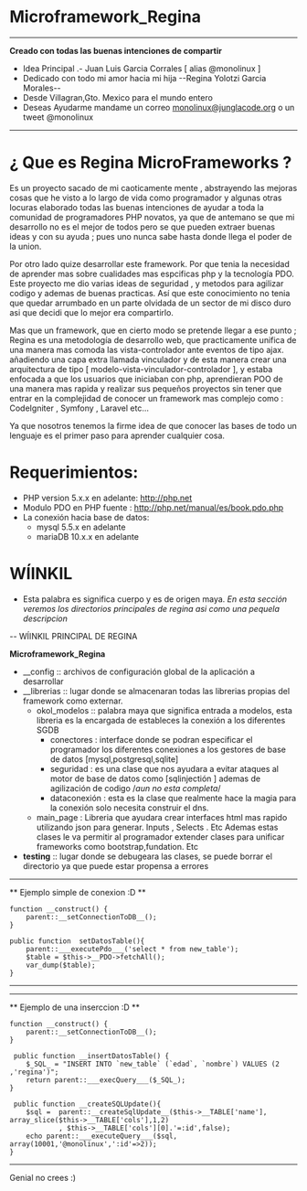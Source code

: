 # Microframework_Regina 
----------------------------------------------------------------
**Creado con todas las buenas intenciones de compartir**
- Idea Principal .- Juan Luis Garcia Corrales [ alias @monolinux ]
- Dedicado con todo mi amor hacia mi hija  --Regina Yolotzi Garcia Morales--
- Desde Villagran,Gto. Mexico para el mundo entero
- Deseas Ayudarme mandame un correo monolinux@junglacode.org  o un tweet @monolinux
-----------------------------------------------------------------

# ¿ Que es Regina MicroFrameworks ?

Es un proyecto sacado de mi caoticamente mente , abstrayendo las mejoras cosas que he visto a lo largo de vida como programador y 
algunas otras locuras elaborado todas las buenas intenciones de ayudar a toda la comunidad de programadores PHP novatos, ya que de antemano se 
que mi desarrollo no es el mejor de todos pero se que pueden extraer buenas ideas y con su ayuda ; pues uno nunca sabe hasta donde llega el poder de la union. 

Por otro lado quize desarrollar este framework. Por que tenia la necesidad de aprender mas sobre cualidades mas espcificas php y la tecnología PDO.
Este proyecto me dio varias ideas de seguridad , y metodos para agilizar codigo y ademas de buenas practicas. Así que este conocimiento no tenia 
que quedar arrumbado en un parte olvidada de un sector de mi disco duro asi que decidi que lo mejor era compartirlo.

Mas que un framework, que en cierto modo se pretende llegar a ese punto ; Regina es una metodología de desarrollo web, 
que practicamente unifica de una manera mas comoda las vista-controlador ante eventos de tipo ajax. añadiendo una capa 
extra llamada vinculador y de esta manera crear una arquitectura de tipo [ modelo-vista-vinculador-controlador ], 
y estaba enfocada a que los usuarios que iniciaban con php, aprendieran POO de una manera mas rapida y realizar sus pequeños proyectos 
sin tener que entrar en la complejidad de conocer un framework mas complejo como : CodeIgniter , Symfony , Laravel etc...

Ya que nosotros tenemos la firme idea de que conocer las bases de todo un lenguaje es el primer paso para aprender cualquier cosa.


# Requerimientos:
- PHP version 5.x.x en adelante: http://php.net
- Modulo PDO en PHP fuente : http://php.net/manual/es/book.pdo.php
- La conexión hacia base de datos:
  - mysql 5.5.x en adelante
  - mariaDB 10.x.x en adelante

# WÍINKIL
- Esta palabra es significa cuerpo y es de origen maya. 
*En esta sección veremos los directorios principales de regina asi como una pequela descripcion*

-- WÍINKIL PRINCIPAL DE REGINA

**Microframework_Regina**
- __config :: archivos de configuración global de la aplicación a desarrollar
- __librerias :: lugar donde se almacenaran todas las librerias propias del framework como externar.
    - okol_modelos :: palabra maya que significa entrada a modelos, esta libreria es la encargada de estableces la conexión a los diferentes SGDB
        - conectores : interface donde se podran especificar el programador los diferentes conexiones a los gestores de base de datos [mysql,postgresql,sqlite]
        - seguridad   : es una clase que nos ayudara a evitar ataques al motor de base de datos como [sqlinjectión ] ademas de agilización de codigo /*aun no esta completa*/
        - dataconexión : esta es la clase que realmente hace la magia para la conexión solo necesita construir el dns.
    - main_page : Libreria que ayudara crear interfaces html mas rapido utilizando json para generar. Inputs , Selects . Etc
    Ademas estas clases le va permitir al programador extender clases para unificar frameworks como bootstrap,fundation. Etc
- __testing__ :: lugar donde se debugeara las clases, se puede borrar el directorio ya que puede estar propensa a errores

--------------------------------------------------------------------------------
** Ejemplo simple de conexion  :D **

    function __construct() {
        parent::__setConnectionToDB__();
    }
    
    public function  setDatosTable(){
        parent::___executePdo___('select * from new_table');
        $table = $this->__PDO->fetchAll();
        var_dump($table);
    }
    
--------------------------------------------------------------------------------

--------------------------------------------------------------------------------
** Ejemplo de una inserccion  :D **

    function __construct() {
        parent::__setConnectionToDB__();
    }

     public function __insertDatosTable() {
        $_SQL_ = "INSERT INTO `new_table` (`edad`, `nombre`) VALUES (2 ,'regina')";
        return parent::___execQuery___($_SQL_);
    }

     public function __createSQLUpdate(){
        $sql =  parent::__createSqlUpdate__($this->__TABLE['name'],  array_slice($this->__TABLE['cols'],1,2)
                , $this->__TABLE['cols'][0].'=:id',false); 
        echo parent::___executeQuery___($sql, array(10001,'@monolinux',':id'=>2));
    }
 
--------------------------------------------------------------------------------
Genial no crees :)
